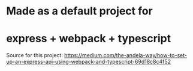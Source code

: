 # Made as a default project for 
# express + webpack + typescript

Source for this project:
https://medium.com/the-andela-way/how-to-set-up-an-express-api-using-webpack-and-typescript-69d18c8c4f52